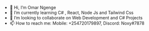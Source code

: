 - 👋 Hi, I’m Omar Ngenge
- 🌱 I’m currently learning C# , React, Node Js and Tailwind Css
- 💞️ I’m looking to collaborate on Web Development and C# Projects
- 📫 How to reach me: Mobile: +254720179897, Discord: Noxy#7878 

<!---
GravityNulled/GravityNulled is a ✨ special ✨ repository because its `README.md` (this file) appears on your GitHub profile.
You can click the Preview link to take a look at your changes.
--->
